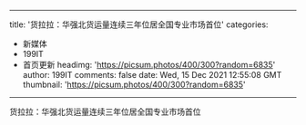 
---
title: '货拉拉：华强北货运量连续三年位居全国专业市场首位'
categories: 
 - 新媒体
 - 199IT
 - 首页更新
headimg: 'https://picsum.photos/400/300?random=6835'
author: 199IT
comments: false
date: Wed, 15 Dec 2021 12:55:08 GMT
thumbnail: 'https://picsum.photos/400/300?random=6835'
---

<div>   
货拉拉：华强北货运量连续三年位居全国专业市场首位  
</div>
            
